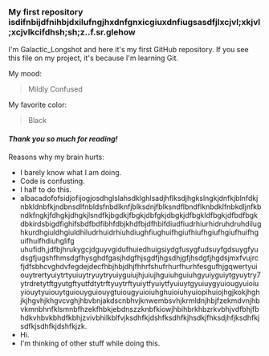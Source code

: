 ### My first repository isdifnbijdfnihbjdxilufngjhxdnfgnxicgiuxdnfiugsasdfjlxcjvl;xkjvl;xcjvlkcifdhsh;sh;z..f.sr.glehow

I'm Galactic_Longshot and here it's my first GitHub repository.
If you see this file on my project, it's because I'm learning Git.

My mood:

> Mildly Confused

My favorite color:

> Black

#### **_Thank you so much for reading!_**

Reasons why my brain hurts:
* I barely know what I am doing.
 * Code is confusting.
 * I half to do this.
 * albacadofofsidjofijogjosdhglslahsdklghlsadjhflksdjhgkslngkjdnfkjblnfdkjnbkldnbfkjndbnsdlfnbldsfnbdlknfjblksdnjfblksndflbndflknbdklfnbkdljnfkbndkfngkjfdhgkjdhgkjlsndfkjbgdkjfbgkjdbfgkjdbgkjdfbgkldfbgkjdfbdfbgkdbkirdsbigdfighifsbdfbdfibhfdbjkhdfbjdfhbifdiudfiudrhiurhidruhdruhdilughkurdhgiuldhgiuldhiludrhuidrhiuhdiughfiughuifhgiufhiufhgiufhgiufhuifhguifhuifhdiuhglifg uhufidh,jdfbjhrukygcjdguyvgidufhuiedhuigsiydgfusygfudsuyfgdsuygfyudsgfjugshfhmsdgfhysghdfgasjhdgfhjsgdfjhgsdhjgfjhsdgfjhgdsjmxfvujrc fjdfsbhcvghdvfegdejdecfhbjhbjdhjfhhrfshufrhurfhurhfesgufhjgqwertyuiouytrertyuiytrtyuiuytryuytryuiyguiujhjuiujhguiuhguiuhgyuiyguiytgyuytry7ytrdretytftgyutgftyutfdtytrftyuytrftyuiytfyuiytfyuiuytgyuiuygyuiougyuioiuyiouytyuiouytguiouyguiouygtuiougyuioiuhghuioiuhyuiopihuiojhgjkokjhghjkjhgvhjkhgvcvghjhbvbnjakdscnbhvjknwembsvhjkrmldnjhbjfzekmdvnjhbvkmnbhnfklsmnbfhzekfhbkjebdnszzknbfkiowjhbihbrkhbzrkvbhjvdfbhjfbhdkvhbvkbhdfkbhjzvivbhilkblfvjksdhfkjdshfksdhfkjhsdkjfhksdjhfjksdhfkjsdfkjsdhfkjdshfkjzk.
  * Hi.
 * I'm thinking of other stuff while doing this.